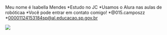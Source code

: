 Meu nome é Isabella  Mendes
*Estudo no JC
*Usamos o Alura nas aulas de robóticaa
*Você pode entrar em contato comigo!
   *@015.camposzz
   *00001124153184sp@al.educacao.sp.gov.br


![](https://media1.tenor.com/m/wAx8P0HZlJAAAAAC/gap-slapped.gif)
